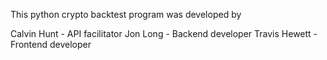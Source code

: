 This python crypto backtest program was developed by

Calvin Hunt - API facilitator
Jon Long - Backend developer
Travis Hewett - Frontend developer
